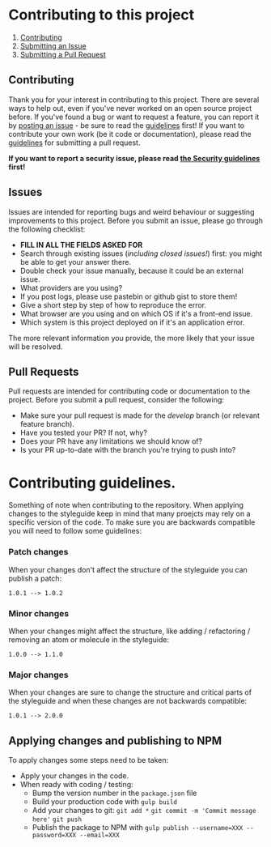 # Contributing to this project

1. [Contributing](#contributing)
2. [Submitting an Issue](#issues)
3. [Submitting a Pull Request](#pull-requests)

## Contributing
Thank you for your interest in contributing to this project. There are several ways to help out, even if you've never 
worked on an open source project before. If you've found a bug or want to request a feature, you can report it by 
[posting an issue](issues/new) - be sure to read the [guidelines](#issues) 
first! If you want to contribute your own work (be it code or documentation), please read the 
[guidelines](#pull-requests) for submitting a pull request.

**If you want to report a security issue, please read [the Security guidelines](SECURITY.md) first!**

## Issues
Issues are intended for reporting bugs and weird behaviour or suggesting improvements to this project.
Before you submit an issue, please go through the following checklist:
 * **FILL IN ALL THE FIELDS ASKED FOR**
 * Search through existing issues (*including closed issues!*) first: you might be able to get your answer there.
 * Double check your issue manually, because it could be an external issue.
 * What providers are you using?
 * If you post logs, please use pastebin or github gist to store them!
 * Give a short step by step of how to reproduce the error.
 * What browser are you using and on which OS if it's a front-end issue.
 * Which system is this project deployed on if it's an application error.

The more relevant information you provide, the more likely that your issue will be resolved.

## Pull Requests
Pull requests are intended for contributing code or documentation to the project. Before you submit a pull request, 
consider the following:
 * Make sure your pull request is made for the *develop* branch (or relevant feature branch).
 * Have you tested your PR? If not, why?
 * Does your PR have any limitations we should know of?
 * Is your PR up-to-date with the branch you're trying to push into?

# Contributing guidelines.
Something of note when contributing to the repository.
When applying changes to the styleguide keep in mind that many proejcts may rely on a specific version of the code.
To make sure you are backwards compatible you will need to follow some guidelines:

### Patch changes
When your changes don't affect the structure of the styleguide you can publish a patch:
```
1.0.1 --> 1.0.2
```

### Minor changes
When your changes might affect the structure, like adding / refactoring / removing an atom or molecule in the styleguide:
```
1.0.0 --> 1.1.0
```

### Major changes
When your changes are sure to change the structure and critical parts of the styleguide and when these changes are not backwards compatible:
```
1.0.1 --> 2.0.0
```

## Applying changes and publishing to NPM
To apply changes some steps need to be taken:
* Apply your changes in the code.
* When ready with coding / testing:
  * Bump the version number in the `package.json` file
  * Build your production code with
    `gulp build`
  * Add your changes to git:
    `git add *`
    `git commit -m 'Commit message here'`
    `git push`
  * Publish the package to NPM with
    `gulp publish --username=XXX --password=XXX --email=XXX`
